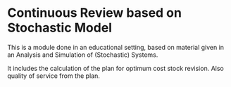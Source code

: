 # Continuous Review based on Stochastic Model

This is a module done in an educational setting, based on material given in an Analysis and Simulation of (Stochastic) Systems.

It includes the calculation of the plan for optimum cost stock revision. Also quality of service from the plan.

